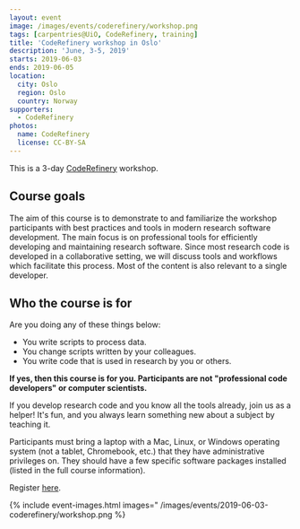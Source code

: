 ```yaml
---
layout: event
image: /images/events/coderefinery/workshop.png
tags: [carpentries@UiO, CodeRefinery, training]
title: 'CodeRefinery workshop in Oslo'
description: 'June, 3-5, 2019'
starts: 2019-06-03
ends: 2019-06-05
location:
  city: Oslo
  region: Oslo
  country: Norway
supporters:
  - CodeRefinery
photos:
  name: CodeRefinery
  license: CC-BY-SA
---
```


This is a 3-day [CodeRefinery](https://coderefinery.org/) workshop.

## Course goals

The aim of this course is to demonstrate to and familiarize the workshop participants with best practices and tools in modern research software development. The main focus is on professional tools for efficiently developing and maintaining research software. Since most research code is developed in a collaborative setting, we will discuss tools and workflows which facilitate this process. Most of the content is also relevant to a single developer.

## Who the course is for

Are you doing any of these things below:

- You write scripts to process data.
- You change scripts written by your colleagues.
- You write code that is used in research by you or others.

**If yes, then this course is for you. Participants are not "professional code developers" or computer scientists.**

If you develop research code and you know all the tools already, join us as a helper! It's fun, and you always learn something new about a subject by teaching it.

Participants must bring a laptop with a Mac, Linux, or Windows operating system (not a tablet, Chromebook, etc.) that they have administrative privileges on. They should have a few specific software packages installed (listed in the full course information).

Register [here](https://coderefinery.org/workshops/2019-06-03-oslo/).

{% include event-images.html images="
  /images/events/2019-06-03-coderefinery/workshop.png
%}

